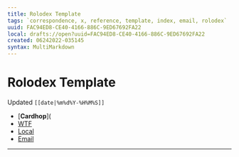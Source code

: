 ```yaml
---
title: Rolodex Template
tags: `correspondence, x, reference, template, index, email, rolodex`
uuid: FAC94ED8-CE40-4166-886C-9ED67692FA22
local: drafts://open?uuid=FAC94ED8-CE40-4166-886C-9ED67692FA22
created: 06242022-035145
syntax: MultiMarkdown
---
```

 # Rolodex Template
Updated `[[date|%m%d%Y-%H%M%S]]`

- [**Cardhop**](
- [WTF](https://davidblue.wtf/drafts/[[uuid]].html)
- [Local](shareddocuments:///private/var/mobile/Library/Mobile%20Documents/com~apple~CloudDocs/Written/[[uuid]].md)
- [Email](mailto:)

---